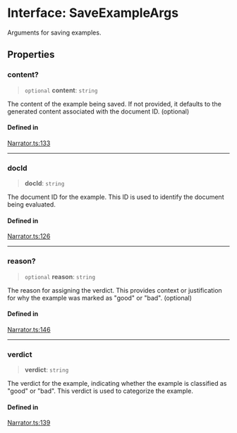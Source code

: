 # Interface: SaveExampleArgs

Arguments for saving examples.

## Properties

### content?

> `optional` **content**: `string`

The content of the example being saved.
If not provided, it defaults to the generated content associated with the document ID.
(optional)

#### Defined in

[Narrator.ts:133](https://github.com/edspencer/narrator-ai/blob/2638f4692e0fe7ed51a1a126401e7368094e9587/packages/narrator-ai/src/Narrator.ts#L133)

***

### docId

> **docId**: `string`

The document ID for the example. This ID is used to identify the document being evaluated.

#### Defined in

[Narrator.ts:126](https://github.com/edspencer/narrator-ai/blob/2638f4692e0fe7ed51a1a126401e7368094e9587/packages/narrator-ai/src/Narrator.ts#L126)

***

### reason?

> `optional` **reason**: `string`

The reason for assigning the verdict. This provides context or justification for why
the example was marked as "good" or "bad".
(optional)

#### Defined in

[Narrator.ts:146](https://github.com/edspencer/narrator-ai/blob/2638f4692e0fe7ed51a1a126401e7368094e9587/packages/narrator-ai/src/Narrator.ts#L146)

***

### verdict

> **verdict**: `string`

The verdict for the example, indicating whether the example is classified as "good" or "bad".
This verdict is used to categorize the example.

#### Defined in

[Narrator.ts:139](https://github.com/edspencer/narrator-ai/blob/2638f4692e0fe7ed51a1a126401e7368094e9587/packages/narrator-ai/src/Narrator.ts#L139)
